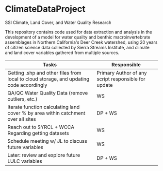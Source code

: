 # ClimateDataProject
SSI Climate, Land Cover, and Water Quality Research

This repository contains code used for data extraction and analysis in the development of a model for water quality and benthic macroinvertebrate assemblages in Northern California's Deer Creek watershed, using 20 years of citizen science data collected by Sierra Streams Institute, and climate and land cover variables gathered from multiple sources.

Tasks | Responsible
------- | --------
Getting .shp and other files from local to cloud storage, and updating code accordingly | Primary Author of any script responsible for update
QA/QC Water Quality Data (remove outliers, etc.) | WS
Iterate function calculating land cover % by area within catchment over all sites | DP + WS
Reach out to SYRCL + WCCA Regarding getting datasets | WS
Schedule meeting w/ JL to discuss future variables | WS
Later: review and explore future LULC variables | DP + WS
